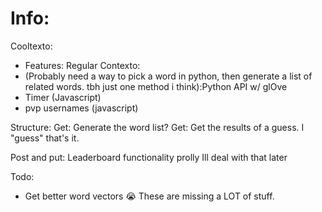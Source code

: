 # Info:
Cooltexto: 
- Features: Regular Contexto:
- (Probably need a way to pick a word in python, then generate a list of related words. tbh just one method i think):Python API w/ glOve
- Timer (Javascript)
- pvp usernames (javascript)

Structure:
Get: Generate the word list?
Get: Get the results of a guess. I "guess" that's it.

Post and put: Leaderboard functionality prolly Ill deal with that later

Todo:
- Get better word vectors :sob: These are missing a LOT of stuff. 